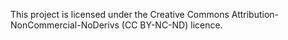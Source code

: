 This project is licensed under the Creative Commons Attribution-NonCommercial-NoDerivs (CC BY-NC-ND) licence.